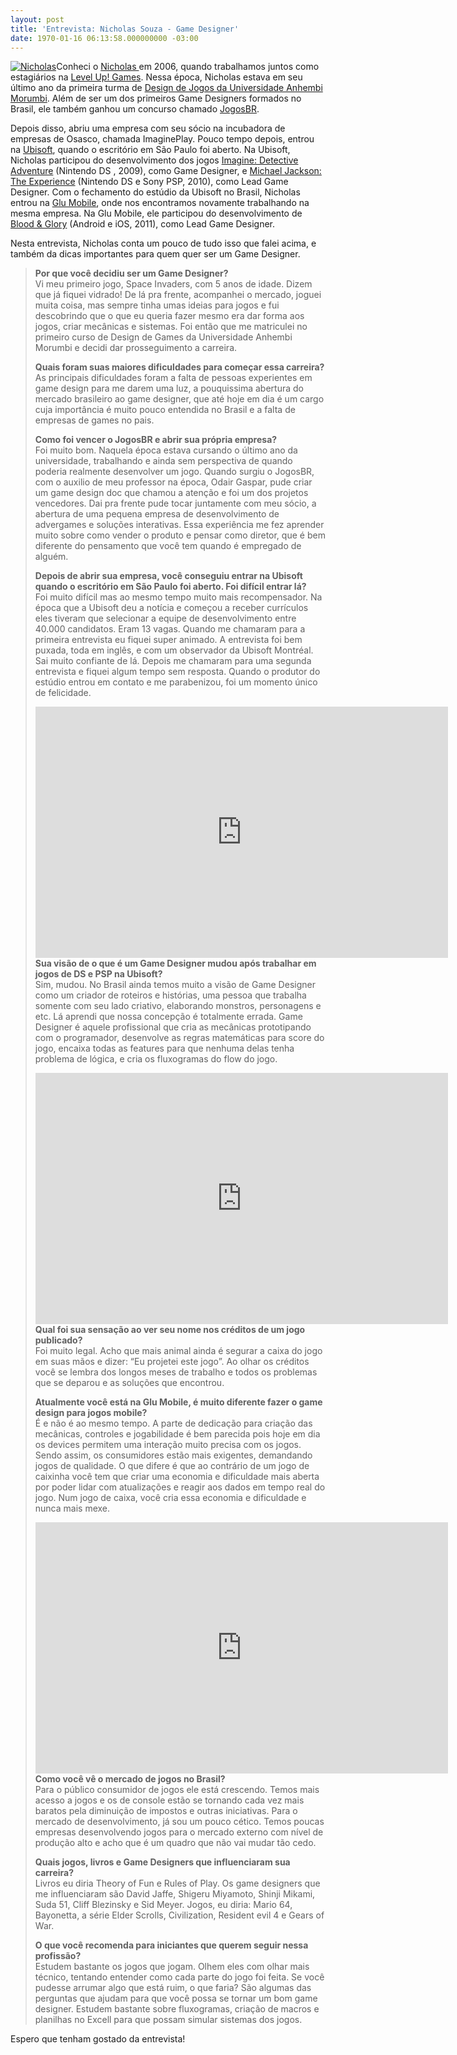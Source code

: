 ```yaml
---
layout: post
title: 'Entrevista: Nicholas Souza - Game Designer'
date: 1970-01-16 06:13:58.000000000 -03:00
---
```


[![](http://gamedeveloper.com.br/blog/wp-content/uploads/2012/02/9429_100483539975585_100000418180497_10617_5573864_n-219x300.jpg "Nicholas")](http://nicholassouza.com)Conheci o [Nicholas ](http://www.nicholassouza.com "Nicholas Souza")em 2006, quando trabalhamos juntos como estagiários na [Level Up! Games](http://levelupgames.uol.com.br "Level Up! Games"). Nessa época, Nicholas estava em seu último ano da primeira turma de [Design de Jogos da Universidade Anhembi Morumbi](http://portal.anhembi.br/publique/cgi/cgilua.exe/sys/start.htm?UserActiveTemplate=_template04&infoid=152&sid=11 "Anhembi Morumbi"). Além de ser um dos primeiros Game Designers formados no Brasil, ele também ganhou um concurso chamado [JogosBR](http://www.jogosbr.org.br/ "JogosBR").

Depois disso, abriu uma empresa com seu sócio na incubadora de empresas de Osasco, chamada ImaginePlay. Pouco tempo depois, entrou na [Ubisoft](http://www.ubi.com "Ubisoft"), quando o escritório em São Paulo foi aberto. Na Ubisoft, Nicholas participou do desenvolvimento dos jogos [Imagine: Detective Adventure](http://nicksouza.carbonmade.com/projects/4107397 "Imagine Detective") (Nintendo DS , 2009), como Game Designer, e [Michael Jackson: The Experience](http://nicksouza.carbonmade.com/projects/4107228 "Michael Jackson") (Nintendo DS e Sony PSP, 2010), como Lead Game Designer. Com o fechamento do estúdio da Ubisoft no Brasil, Nicholas entrou na [Glu Mobile](http://www.glu.com/ "Glu Mobile"), onde nos encontramos novamente trabalhando na mesma empresa. Na Glu Mobile, ele participou do desenvolvimento de [Blood & Glory](http://nicksouza.carbonmade.com/projects/4107259 "Blody & Glory") (Android e iOS, 2011), como Lead Game Designer.

Nesta entrevista, Nicholas conta um pouco de tudo isso que falei acima, e também da dicas importantes para quem quer ser um Game Designer.

> **Por que você decidiu ser um Game Designer?**  
>  Vi meu primeiro jogo, Space Invaders, com 5 anos de idade. Dizem que já fiquei vidrado! De lá pra frente, acompanhei o mercado, joguei muita coisa, mas sempre tinha umas ideias para jogos e fui descobrindo que o que eu queria fazer mesmo era dar forma aos jogos, criar mecânicas e sistemas. Foi então que me matriculei no primeiro curso de Design de Games da Universidade Anhembi Morumbi e decidi dar prosseguimento a carreira.
> 
> **Quais foram suas maiores dificuldades para começar essa carreira?**  
>  As principais dificuldades foram a falta de pessoas experientes em game design para me darem uma luz, a pouquissima abertura do mercado brasileiro ao game designer, que até hoje em dia é um cargo cuja importância é muito pouco entendida no Brasil e a falta de empresas de games no pais.
> 
> **Como foi vencer o JogosBR e abrir sua própria empresa?**  
>  Foi muito bom. Naquela época estava cursando o último ano da universidade, trabalhando e ainda sem perspectiva de quando poderia realmente desenvolver um jogo. Quando surgiu o JogosBR, com o auxilio de meu professor na época, Odair Gaspar, pude criar um game design doc que chamou a atenção e foi um dos projetos vencedores. Dai pra frente pude tocar juntamente com meu sócio, a abertura de uma pequena empresa de desenvolvimento de advergames e soluções interativas. Essa experiência me fez aprender muito sobre como vender o produto e pensar como diretor, que é bem diferente do pensamento que você tem quando é empregado de alguém.
> 
> **Depois de abrir sua empresa, você conseguiu entrar na Ubisoft quando o escritório em São Paulo foi aberto. Foi difícil entrar lá?**  
>  Foi muito difícil mas ao mesmo tempo muito mais recompensador. Na época que a Ubisoft deu a notícia e começou a receber currículos eles tiveram que selecionar a equipe de desenvolvimento entre 40.000 candidatos. Eram 13 vagas. Quando me chamaram para a primeira entrevista eu fiquei super animado. A entrevista foi bem puxada, toda em inglês, e com um observador da Ubisoft Montréal. Sai muito confiante de lá. Depois me chamaram para uma segunda entrevista e fiquei algum tempo sem resposta. Quando o produtor do estúdio entrou em contato e me parabenizou, foi um momento único de felicidade.
> 
> <span class="embed-youtube" style="text-align:center; display: block;"><iframe allowfullscreen="true" class="youtube-player" frameborder="0" height="402" src="http://www.youtube.com/embed/K7-n1N0c1ts?version=3&rel=1&fs=1&autohide=2&showsearch=0&showinfo=1&iv_load_policy=1&wmode=transparent" type="text/html" width="660"></iframe></span>**Sua visão de o que é um Game Designer mudou após trabalhar em jogos de DS e PSP na Ubisoft?**  
>  Sim, mudou. No Brasil ainda temos muito a visão de Game Designer como um criador de roteiros e histórias, uma pessoa que trabalha somente com seu lado criativo, elaborando monstros, personagens e etc. Lá aprendi que nossa concepção é totalmente errada. Game Designer é aquele profissional que cria as mecânicas prototipando com o programador, desenvolve as regras matemáticas para score do jogo, encaixa todas as features para que nenhuma delas tenha problema de lógica, e cria os fluxogramas do flow do jogo.
> 
> <span class="embed-youtube" style="text-align:center; display: block;"><iframe allowfullscreen="true" class="youtube-player" frameborder="0" height="402" src="http://www.youtube.com/embed/V9208ulg_Eo?version=3&rel=1&fs=1&autohide=2&showsearch=0&showinfo=1&iv_load_policy=1&wmode=transparent" type="text/html" width="660"></iframe></span>**Qual foi sua sensação ao ver seu nome nos créditos de um jogo publicado?**  
>  Foi muito legal. Acho que mais animal ainda é segurar a caixa do jogo em suas mãos e dizer: “Eu projetei este jogo”. Ao olhar os créditos você se lembra dos longos meses de trabalho e todos os problemas que se deparou e as soluções que encontrou.
> 
> **Atualmente você está na Glu Mobile, é muito diferente fazer o game design para jogos mobile?**  
>  É e não é ao mesmo tempo. A parte de dedicação para criação das mecânicas, controles e jogabilidade é bem parecida pois hoje em dia os devices permitem uma interação muito precisa com os jogos. Sendo assim, os consumidores estão mais exigentes, demandando jogos de qualidade. O que difere é que ao contrário de um jogo de caixinha você tem que criar uma economia e dificuldade mais aberta por poder lidar com atualizações e reagir aos dados em tempo real do jogo. Num jogo de caixa, você cria essa economia e dificuldade e nunca mais mexe.
> 
> <span class="embed-youtube" style="text-align:center; display: block;"><iframe allowfullscreen="true" class="youtube-player" frameborder="0" height="402" src="http://www.youtube.com/embed/LULMYUDxCk4?version=3&rel=1&fs=1&autohide=2&showsearch=0&showinfo=1&iv_load_policy=1&wmode=transparent" type="text/html" width="660"></iframe></span>**Como você vê o mercado de jogos no Brasil?**  
>  Para o público consumidor de jogos ele está crescendo. Temos mais acesso a jogos e os de console estão se tornando cada vez mais baratos pela diminuição de impostos e outras iniciativas. Para o mercado de desenvolvimento, já sou um pouco cético. Temos poucas empresas desenvolvendo jogos para o mercado externo com nível de produção alto e acho que é um quadro que não vai mudar tão cedo.
> 
> **Quais jogos, livros e Game Designers que influenciaram sua carreira?**  
>  Livros eu diria Theory of Fun e Rules of Play. Os game designers que me influenciaram são David Jaffe, Shigeru Miyamoto, Shinji Mikami, Suda 51, Cliff Blezinsky e Sid Meyer. Jogos, eu diria: Mario 64, Bayonetta, a série Elder Scrolls, Civilization, Resident evil 4 e Gears of War.
> 
> **O que você recomenda para iniciantes que querem seguir nessa profissão?**  
>  Estudem bastante os jogos que jogam. Olhem eles com olhar mais técnico, tentando entender como cada parte do jogo foi feita. Se você pudesse arrumar algo que está ruim, o que faria? São algumas das perguntas que ajudam para que você possa se tornar um bom game designer. Estudem bastante sobre fluxogramas, criação de macros e planilhas no Excell para que possam simular sistemas dos jogos.

Espero que tenham gostado da entrevista!

<div id="-chrome-auto-translate-plugin-dialog" style="opacity: 1 !important; background-image: initial !important; background-attachment: initial !important; background-origin: initial !important; background-clip: initial !important; background-color: transparent !important; position: absolute !important; top: 0px; left: 0px; overflow-x: visible !important; overflow-y: visible !important; z-index: 999999 !important; text-align: left !important; display: none; background-position: initial initial !important; background-repeat: initial initial !important; padding: 0px !important; margin: 0px !important;">![](http://www.google.com/uds/css/small-logo.png)

</div>
